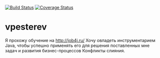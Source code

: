 [![Build Status](https://travis-ci.org/PesterevViacheslav/vpesterev.svg?branch=master)](https://travis-ci.org/PesterevViacheslav/vpesterev)
[![Coverage Status](https://codecov.io/gh/PesterevViacheslav/vpesterev/branch/master/graph/badge.svg)](https://codecov.io/gh/PesterevViacheslav/vpesterev)

# vpesterev
Я прохожу обучение на http://job4j.ru/
Хочу овладеть инструментарием Java, чтобы успешно применять его для решения поставленных мне задач и развития бизнес-процессов 
Конфликты слияния.